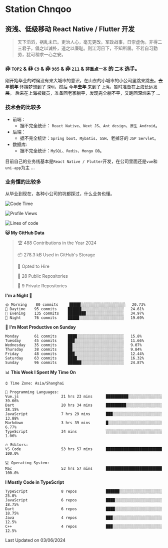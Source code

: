 # Station Chnqoo

## 资浅、低级移动 React Native / Flutter 开发

> 天下滔滔，祸乱未已。吏治人心，毫无更改。军政战事，日崇虚伪。非得二三君子，倡之以诚朴，道之以廉耻。则江河日下，不知所届。不若自习勤劳，犹可稍求一心之安。

### 非 `TOP2` & 非 `C9` & 非 `985` & 非 `211` & `非重点一本` 的 `二本` 选手。

刚开始毕业的时候没有来大城市的意识，在山东的小城市的小公司里跳来跳去。~~去年~~**前年** 怀揣梦想到了 `深圳`，然后 ~~今年~~**去年** 来到了 `上海`。~~暂时准备在上海长远发展~~。
后来在上海被裁员，准备回老家躺平，发现完全躺不平，又跑回深圳来了 ...

### 技术会的比较多

- 前端：
  - 据不完全统计： `React Native`、`Next JS`、`Ant design`、`原生 Android`。
- 后端：
  - 据不完全统计：`Spring boot`、`Mybatis`、`SSH`、老掉牙的 `JSP Servlet`。
- 数据库:
  - 据不完全统计：`MySQL`、`Redis`、`Mongo DB`。

目前自己的业务线基本是`React Native / Flutter`开发，在公司里面还是`vue`和`uni-app`为主 ...

### 业务懂的比较多

从毕业到现在，各种小公司的坑都踩过，什么业务也懂。

<!--START_SECTION:waka-->
![Code Time](http://img.shields.io/badge/Code%20Time-5%2C277%20hrs%202%20mins-blue)

![Profile Views](http://img.shields.io/badge/Profile%20Views-10-blue)

![Lines of code](https://img.shields.io/badge/From%20Hello%20World%20I%27ve%20Written-260%20Thousand%20lines%20of%20code-blue)

**🐱 My GitHub Data** 

> 🏆 488 Contributions in the Year 2024
 > 
> 📦 278.3 kB Used in GitHub's Storage 
 > 
> 💼 Opted to Hire
 > 
> 📜 28 Public Repositories 
 > 
> 🔑 9 Private Repositories  
 > 
**I'm a Night 🦉** 

```text
🌞 Morning    80 commits     █████░░░░░░░░░░░░░░░░░░░░   20.73% 
🌆 Daytime    95 commits     ██████░░░░░░░░░░░░░░░░░░░   24.61% 
🌃 Evening    135 commits    ████████░░░░░░░░░░░░░░░░░   34.97% 
🌙 Night      76 commits     █████░░░░░░░░░░░░░░░░░░░░   19.69%

```
📅 **I'm Most Productive on Sunday** 

```text
Monday       61 commits     ████░░░░░░░░░░░░░░░░░░░░░   15.8% 
Tuesday      45 commits     ███░░░░░░░░░░░░░░░░░░░░░░   11.66% 
Wednesday    35 commits     ██░░░░░░░░░░░░░░░░░░░░░░░   9.07% 
Thursday     38 commits     ██░░░░░░░░░░░░░░░░░░░░░░░   9.84% 
Friday       48 commits     ███░░░░░░░░░░░░░░░░░░░░░░   12.44% 
Saturday     63 commits     ████░░░░░░░░░░░░░░░░░░░░░   16.32% 
Sunday       96 commits     ██████░░░░░░░░░░░░░░░░░░░   24.87%

```


📊 **This Week I Spent My Time On** 

```text
⌚︎ Time Zone: Asia/Shanghai

💬 Programming Languages: 
Vue.js                   21 hrs 23 mins      ██████████░░░░░░░░░░░░░░░   39.66% 
Dart                     20 hrs 34 mins      █████████░░░░░░░░░░░░░░░░   38.15% 
JavaScript               7 hrs 29 mins       ███░░░░░░░░░░░░░░░░░░░░░░   13.88% 
Markdown                 3 hrs 39 mins       █░░░░░░░░░░░░░░░░░░░░░░░░   6.77% 
TypeScript               34 mins             ░░░░░░░░░░░░░░░░░░░░░░░░░   1.06%

🔥 Editors: 
VS Code                  53 hrs 57 mins      █████████████████████████   100.0%

💻 Operating System: 
Mac                      53 hrs 57 mins      █████████████████████████   100.0%

```

**I Mostly Code in TypeScript** 

```text
TypeScript               8 repos             ██████░░░░░░░░░░░░░░░░░░░   25.0% 
JavaScript               6 repos             ████░░░░░░░░░░░░░░░░░░░░░   18.75% 
Dart                     6 repos             ████░░░░░░░░░░░░░░░░░░░░░   18.75% 
Java                     4 repos             ███░░░░░░░░░░░░░░░░░░░░░░   12.5% 
C++                      4 repos             ███░░░░░░░░░░░░░░░░░░░░░░   12.5%

```



 Last Updated on 03/06/2024
<!--END_SECTION:waka-->

<!---
ChenqiaoStation/ChenqiaoStation is a ✨ special ✨ repository because its `README.md` (this file) appears on your GitHub profile.
You can click the Preview link to take a look at your changes.
--->
